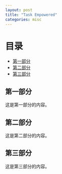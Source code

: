 ```yaml
---
layout: post
title: "Task Empowered"
categories: misc
---
```


# 目录

- [第一部分](#第一部分)
- [第二部分](#第二部分)
- [第三部分](#第三部分)

## 第一部分

这是第一部分的内容。

## 第二部分

这是第二部分的内容。

## 第三部分

这是第三部分的内容。
